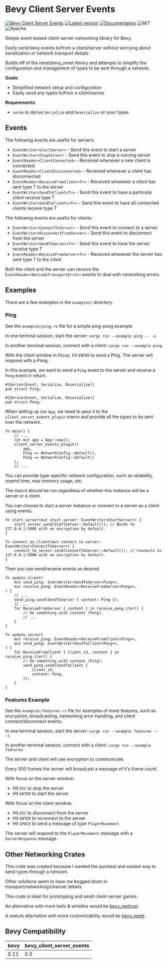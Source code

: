 # Bevy Client Server Events

[![Bevy Client Server Events](https://github.com/edouardpoitras/bevy_client_server_events/actions/workflows/rust.yml/badge.svg?branch=main)](https://github.com/edouardpoitras/bevy_client_server_events/actions/workflows/rust.yml)
[![Latest version](https://img.shields.io/crates/v/bevy_client_server_events.svg)](https://crates.io/crates/bevy_client_server_events)
[![Documentation](https://docs.rs/bevy_client_server_events/badge.svg)](https://docs.rs/bevy_client_server_events)
![MIT](https://img.shields.io/badge/license-MIT-blue.svg)
![Apache](https://img.shields.io/badge/license-Apache-blue.svg)

Simple event-based client-server networking library for Bevy.

Easily send bevy events to/from a client/server without worrying about serialization or network transport details.

Builds off of the renet/bevy_renet library and attempts to simplify the configuration and management of types to be sent through a network.

**Goals**:
- Simplified network setup and configuration
- Easily send any types to/from a client/server

**Requirements**:
- `serde` to derive `Serialize` and `Deserialize` on your types

## Events

The following events are useful for servers:
- `EventWriter<StartServer>` - Send this event to start a server
- `EventWriter<StopServer>` - Send this event to stop a running server
- `EventReader<ClientConnected>` - Received whenever a new client is connected
- `EventReader<ClientDisconnected>` - Received whenever a client has disconnected
- `EventReader<ReceiveFromClient<T>>` - Received whenever a client has sent type T to the server
- `EventWriter<SendToClient<T>>` - Send this event to have a particular client receive type T
- `EventWriter<SendToClients<T>>` - Send this event to have all connected clients receive type T

The following events are useful for clients:
- `EventWriter<ConnectToServer>` - Send this event to connect to a server
- `EventWriter<DisconnectFromServer>` - Send this event to disconnect from the server
- `EventWriter<SendToServer<T>>` - Send this event to have the server receive type T
- `EventReader<ReceiveFromServer<T>>` - Received whenever the server has sent type T to the client

Both the client and the server can receive the `EventReader<NetcodeTransportError>` events to deal with networking errors.

## Examples

There are a few examples in the `examples/` directory.

### Ping

See the `examples/ping.rs` file for a simple ping-pong example.

In one terminal session, start the server: `cargo run --example ping -- -s`

In another terminal session, connect with a client: `cargo run --example ping`

With the client window in focus, hit `ENTER` to send a Ping. The server will respond with a Pong.

In this example, we want to send a `Ping` event to the server and receive a `Pong` event in return.

```rust,ignore
#[derive(Event, Serialize, Deserialize)]
pub struct Ping;

#[derive(Event, Serialize, Deserialize)]
pub struct Pong;
```

When setting up our `App`, we need to pass it to the `client_server_events_plugin` macro and provide all the types to be sent over the network.

```rust,ignore
fn main() {
    // ...
    let mut app = App::new();
    client_server_events_plugin!(
        app,
        Ping => NetworkConfig::default(),
        Pong => NetworkConfig::default()
    );
    // ...
```

You can provide type-specific network configuration, such as reliability, resend time, max memory usage, etc.

The macro should be run regardless of whether this instance will be a server or a client.

You can choose to start a server instance or connect to a server as a client using events.

```rust,ignore
fn start_server(mut start_server: EventWriter<StartServer>) {
    start_server.send(StartServer::default()); // Binds to 127.0.0.1:5000 with no encryption by default.
}

fn connect_as_client(mut connect_to_server: EventWriter<ConnectToServer>) {
    connect_to_server.send(ConnectToServer::default()); // Connects to 127.0.0.1:5000 with no encryption by default.
}
```

Then you can send/receive events as desired.

```rust,ignore
fn update_client(
    mut send_ping: EventWriter<SendToServer<Ping>>,
    mut receive_pong: EventReader<ReceiveFromServer<Pong>>,
) {
    // ...
    send_ping.send(SendToServer { content: Ping });
    // ...
    for ReceiveFromServer { content } in receive_pong.iter() {
        // Do something with content (Pong).
        // ...
    }
}

fn update_server(
    mut receive_ping: EventReader<ReceiveFromClient<Ping>>,
    mut send_pong: EventWriter<SendToClient<Pong>>,
) {
    for ReceiveFromClient { client_id, content } in receive_ping.iter() {
        // Do something with content (Ping).
        send_pong.send(SendToClient {
            client_id,
            content: Pong,
        });
    }
}
```

### Features Example

See the `examples/features.rs` file for examples of more features, such as encryption, broadcasting, networking error handling, and client connect/disconnect events.

In one terminal session, start the server: `cargo run --example features -- -s`

In another terminal session, connect with a client: `cargo run --example features`

The server and client will use encryption to communicate.

Every 500 frames the server will broadcast a message of it's frame count.

With focus on the server window:
- Hit `ESC` to stop the server
- Hit `ENTER` to start the server

With focus on the client window:
- Hit `ESC` to disconnect from the server
- Hit `ENTER` to reconnect to the server
- Hit `SPACE` to send a message of type `PlayerMovement`

The server will respond to the `PlayerMovement` message with a `ServerResponse` message.

## Other Networking Crates

This crate was created because I wanted the quickest and easiest way to send types through a network.

Other solutions seem to have me bogged down in transport/networking/channel details.

This crate is ideal for prototyping and small client-server games.

An alternative with more bells & whistles would be [bevy_replicon](https://github.com/lifescapegame/bevy_replicon).

A mature alternative with more customizability would be [bevy_renet](https://github.com/lucaspoffo/renet/tree/master/bevy_renet).

## Bevy Compatibility

|bevy|bevy_client_server_events|
|---|---|
|0.11|0.5|